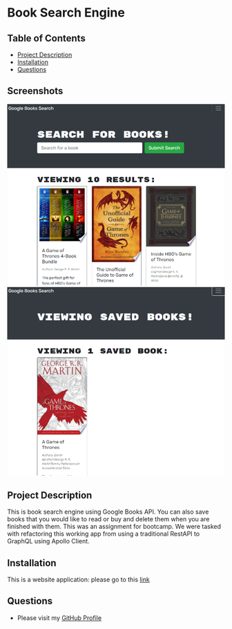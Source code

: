 # Book Search Engine
## Table of Contents
* [Project Description](#project-description)
* [Installation](#installation)
* [Questions](#questions)

## Screenshots
![Screenshot](./screenshots/book-screen-shot.PNG)
![Screenshot](./screenshots/book-screen-shot-1.PNG)

## Project Description
This is book search engine using Google Books API. You can also save books that you would like to read or buy and delete them when you are finished with them. This was an assignment for bootcamp. We were tasked with refactoring this working app from using a traditional RestAPI to GraphQL using Apollo Client.

## Installation
This is a website application: please go to this [link](https://book-search-camp-assignment.herokuapp.com/)
## Questions
* Please visit my [GitHub Profile](https://github.com/dalyd14)